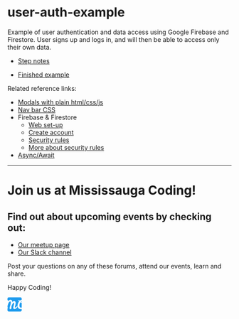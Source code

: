 # user-auth-example
Example of user authentication and data access using Google Firebase and Firestore. User signs up and logs in, and will then be able to access only their own data.

- [Step notes](https://bit.ly/2OVxr79)

- [Finished example](https://bit.ly/38NKobb)

Related reference links:

- [Modals with plain html/css/js](https://sabe.io/tutorials/how-to-create-modal-popup-box)
- [Nav bar CSS](https://css-tricks.com/flexbox-nav-bar-fixed-variable-take-rest-elements/)
- Firebase & Firestore
  - [Web set-up](https://firebase.google.com/docs/web/setup)
  - [Create account](https://firebase.google.com/docs/auth/web/password-auth#create_a_password-based_account)
  - [Security rules](https://firebase.google.com/docs/firestore/security/rules-query#queries_and_security_rules)
  - [More about security rules](https://medium.com/@khreniak/advanced-examples-of-using-cloud-firestore-security-rules-9e641d023c7e)
- [Async/Await](https://developer.mozilla.org/en-US/docs/Learn/JavaScript/Asynchronous/Async_await)


-----

Join us at Mississauga Coding! 
=================================

Find out about upcoming events by checking out: 
----------------------------------------------

- [Our meetup page](http://www.meetup.com/Mississauga-Coding/) 
- [Our Slack channel](https://goo.gl/J69cro)

Post your questions on any of these forums, attend our events, learn and share.

Happy Coding!


![Mississauga Coding](https://github.com/MississaugaCoding/mississaugacoding.github.io/blob/master/favicon-32x32.png "Mississauga Coding")

